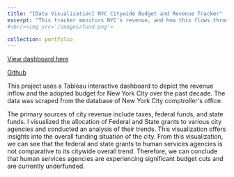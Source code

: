 ```yaml
---
title: "[Data Visualization] NYC Citywide Budget and Revenue Tracker"
excerpt: "This tracker monitors NYC's revenue, and how this flows through to its expenditure on government public services domain. This project aims to provide insight into the fiscal operations of the city government and can be used by advocates, policymakers and individuals who want to learn about the city's funding decisions." 
#<br/><img src='/images/fund.png'>

collection: portfolio
---
```


[View dashboard here](https://public.tableau.com/app/profile/fpwa/viz/NYCFundsTracker_16952193064350/main2?publish=yes)

[Github](https://github.com/ZoeyyyLyu/NYC_Fund_Tracker)

This project uses a Tableau interactive dashboard to depict the revenue inflow and the adopted budget for New York City over the past decade. The data was scraped from the database of New York City comptroller's office.

The primary sources of city revenue include taxes, federal funds, and state funds. I visualized the allocation of Federal and State grants to various city agencies and conducted an analysis of their trends. This visualization offers insights into the overall funding situation of the city. From this visualization, we can see that the federal and state grants to human services agencies is not comparative to its citywide overall trend. Therefore, we can conclude that human services agencies are experiencing significant budget cuts and are currently underfunded.
